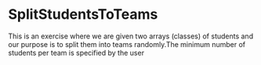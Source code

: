 # SplitStudentsToTeams
This is an exercise where we are given two arrays (classes) of students and our purpose is to split them into teams randomly.The minimum number of students per team is specified by the user 

